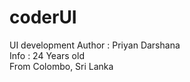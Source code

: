# coderUI
UI development
Author : Priyan Darshana <br>
Info : 24 Years old <br>
       From Colombo, Sri Lanka <br>
